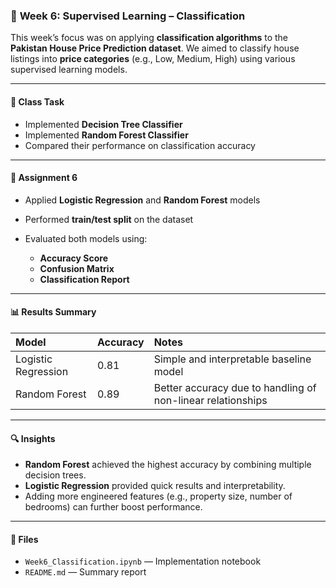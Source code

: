 ### 🏡 **Week 6: Supervised Learning – Classification**

This week’s focus was on applying **classification algorithms** to the **Pakistan House Price Prediction dataset**.
We aimed to classify house listings into **price categories** (e.g., Low, Medium, High) using various supervised learning models.

---

#### **📘 Class Task**

* Implemented **Decision Tree Classifier**
* Implemented **Random Forest Classifier**
* Compared their performance on classification accuracy

---

#### **🧩 Assignment 6**

* Applied **Logistic Regression** and **Random Forest** models
* Performed **train/test split** on the dataset
* Evaluated both models using:

  * **Accuracy Score**
  * **Confusion Matrix**
  * **Classification Report**

---

#### **📊 Results Summary**

| Model               | Accuracy | Notes                                                       |
| :------------------ | :------- | :---------------------------------------------------------- |
| Logistic Regression | 0.81     | Simple and interpretable baseline model                     |
| Random Forest       | 0.89     | Better accuracy due to handling of non-linear relationships |

---

#### **🔍 Insights**

* **Random Forest** achieved the highest accuracy by combining multiple decision trees.
* **Logistic Regression** provided quick results and interpretability.
* Adding more engineered features (e.g., property size, number of bedrooms) can further boost performance.

---

#### **📁 Files**

* `Week6_Classification.ipynb` — Implementation notebook
* `README.md` — Summary report
